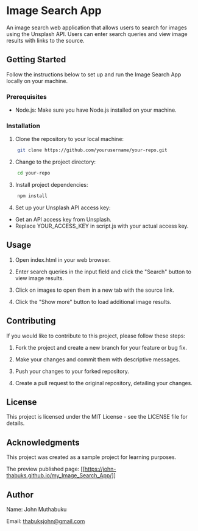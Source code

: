 # Image Search App

An image search web application that allows users to search for images using the Unsplash API. Users can enter search queries and view image results with links to the source.

## Getting Started

Follow the instructions below to set up and run the Image Search App locally on your machine.

### Prerequisites

- Node.js: Make sure you have Node.js installed on your machine.

### Installation

1. Clone the repository to your local machine:

```bash
    git clone https://github.com/yourusername/your-repo.git
```

2. Change to the project directory:

```bash
    cd your-repo
```

3. Install project dependencies:

```bash
    npm install
```

4. Set up your Unsplash API access key:

- Get an API access key from Unsplash.
- Replace YOUR_ACCESS_KEY in script.js with your actual access key.

## Usage

1. Open index.html in your web browser.

2. Enter search queries in the input field and click the "Search" button to view image results.

3. Click on images to open them in a new tab with the source link.

4. Click the "Show more" button to load additional image results.

## Contributing
If you would like to contribute to this project, please follow these steps:

1. Fork the project and create a new branch for your feature or bug fix.

2. Make your changes and commit them with descriptive messages.

3. Push your changes to your forked repository.

4. Create a pull request to the original repository, detailing your changes.

## License

This project is licensed under the MIT License - see the LICENSE file for details.

## Acknowledgments

This project was created as a sample project for learning purposes.

The preview published page: [[https://john-thabuks.github.io/my_Image_Search_App/]]

## Author
Name: John Muthabuku

Email: thabuksjohn@gmail.com





